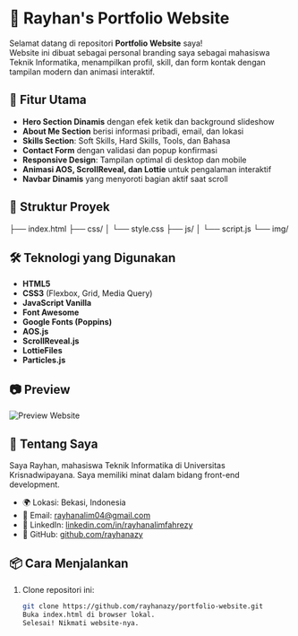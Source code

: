 # 🎨 Rayhan's Portfolio Website

Selamat datang di repositori **Portfolio Website** saya!  
Website ini dibuat sebagai personal branding saya sebagai mahasiswa Teknik Informatika, menampilkan profil, skill, dan form kontak dengan tampilan modern dan animasi interaktif.

## 🚀 Fitur Utama

- **Hero Section Dinamis** dengan efek ketik dan background slideshow
- **About Me Section** berisi informasi pribadi, email, dan lokasi
- **Skills Section**: Soft Skills, Hard Skills, Tools, dan Bahasa
- **Contact Form** dengan validasi dan popup konfirmasi
- **Responsive Design**: Tampilan optimal di desktop dan mobile
- **Animasi AOS, ScrollReveal, dan Lottie** untuk pengalaman interaktif
- **Navbar Dinamis** yang menyoroti bagian aktif saat scroll

## 📁 Struktur Proyek

├── index.html 
├── css/
│ └── style.css 
├── js/
│ └── script.js 
└── img/ 


## 🛠️ Teknologi yang Digunakan

- **HTML5**
- **CSS3** (Flexbox, Grid, Media Query)
- **JavaScript Vanilla**
- **Font Awesome**
- **Google Fonts (Poppins)**
- **AOS.js**
- **ScrollReveal.js**
- **LottieFiles**
- **Particles.js**

## 📷 Preview

![Preview Website](https://your-image-link.com) <!-- Ganti dengan link jika ada screenshot -->

## 🧠 Tentang Saya

Saya Rayhan, mahasiswa Teknik Informatika di Universitas Krisnadwipayana. Saya memiliki minat dalam bidang front-end development.

- 🌍 Lokasi: Bekasi, Indonesia  
- 📧 Email: rayhanalim04@gmail.com  
- 🔗 LinkedIn: [linkedin.com/in/rayhanalimfahrezy](https://linkedin.com/in/rayhanalimfahrezy)  
- 🐙 GitHub: [github.com/rayhanazy](https://github.com/rayhanazy)

## 📦 Cara Menjalankan

1. Clone repositori ini:
   ```bash
   git clone https://github.com/rayhanazy/portfolio-website.git
   Buka index.html di browser lokal.
   Selesai! Nikmati website-nya.

